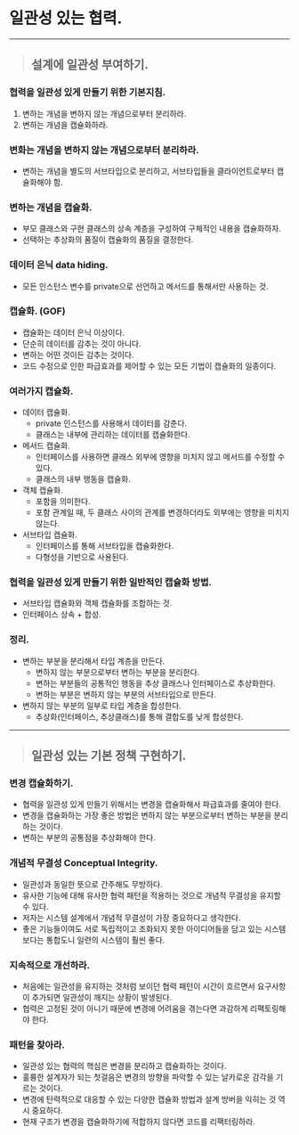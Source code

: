 
# 일관성 있는 협력.

--------------------------------------------------------------------------------------------------------------

> ## 설계에 일관성 부여하기.

### 협력을 일관성 있게 만들기 위한 기본지침.
1. 변하는 개념을 변하지 않는 개념으로부터 분리하라.
2. 변하는 개념을 캡슐화하라.

### 변화는 개념을 변하지 않는 개념으로부터 분리하라.
- 변하는 개념을 별도의 서브타입으로 분리하고, 서브타입들을 클라이언트로부터 캡슐화해야 함.

### 변하는 개념을 캡슐화.
- 부모 클래스와 구현 클래스의 상속 계층을 구성하여 구체적인 내용을 캡슐화하자.
- 선택하는 추상화의 품질이 캡슐화의 품질을 결정한다.

### 데이터 은닉 data hiding.
- 모든 인스턴스 변수를 private으로 선언하고 메서드를 통해서만 사용하는 것.

### 캡슐화. (GOF)
- 캡슐화는 데이터 은닉 이상이다.
- 단순히 데이터를 감추는 것이 아니다.
- 변하는 어떤 것이든 감추는 것이다.
- 코드 수정으로 인한 파급효과를 제어할 수 있는 모든 기법이 캡슐화의 일종이다.

### 여러가지 캡슐화.
- 데이터 캡슐화.
  - private 인스턴스를 사용해서 데이터를 감춘다.
  - 클래스는 내부에 관리하는 데이터를 캡슐화한다.
- 메서드 캡슐화.
  - 인터페이스를 사용하면 클래스 외부에 영향을 미치지 않고 메서드를 수정할 수 있다. 
  - 클래스의 내부 행동을 캡슐화.
- 객체 캡슐화.
  - 포함을 의미한다.
  - 포함 관계일 때, 두 클래스 사이의 관계를 변경하더라도 외부에는 영향을 미치지 않는다.
- 서브타입 캡슐화.
  - 인터페이스를 통해 서브타입을 캡슐화한다.
  - 다형성을 기반으로 사용된다.

### 협력을 일관성 있게 만들기 위한 일반적인 캡슐화 방법.
- 서브타입 캡슐화와 객체 캡슐화를 조합하는 것.
- 인터페이스 상속 + 합성.

### 정리.
- 변하는 부분을 분리해서 타입 계층을 만든다.
  - 변하지 않는 부분으로부터 변하는 부분을 분리한다.
  - 변하는 부분들의 공통적인 행동을 추상 클래스나 인터페이스로 추상화한다.
  - 변하는 부분은 변하지 않는 부분의 서브타입으로 만든다.
- 변하지 않는 부분의 일부로 타입 계층을 합성한다.
  - 추상화(인터페이스, 추상클래스)를 통해 결합도를 낮게 합성한다.

--------------------------------------------------------------------------------------------------------------

> ## 일관성 있는 기본 정책 구현하기.

### 변경 캡슐화하기.
- 협력을 일관성 있게 만들기 위해서는 변경을 캡슐화해서 파급효과를 줄여야 한다.
- 변경을 캡슐화하는 가장 좋은 방법은 변하지 않는 부분으로부터 변하는 부분을 분리하는 것이다.
- 변하는 부분의 공통점을 추상화해야 한다.

### 개념적 무결성 Conceptual Integrity.
- 일관성과 동일한 뜻으로 간주해도 무방하다.
- 유사한 기능에 대해 유사한 협력 패턴을 적용하는 것으로 개념적 무결성을 유지할 수 있다.
- 저자는 시스템 설계에서 개념적 무결성이 가장 중요하다고 생각한다.
- 좋은 기능들이여도 서로 독립적이고 조화되지 못한 아이디어들을 담고 있는 시스템보다는 통합도니 일련의 시스템이 훨씬 좋다.

### 지속적으로 개선하라.
- 처음에는 일관성을 유지하는 것처럼 보이던 협력 패턴이 시간이 흐르면서 요구사항이 추가되면 일관성이 깨지는 상황이 발생된다.
- 협력은 고정된 것이 아니기 때문에 변경에 어려움을 겪는다면 과감하게 리팩토링해야 한다.

### 패턴을 찾아라.
- 일관성 있는 협력의 핵심은 변경을 분리하고 캡슐화하는 것이다.
- 훌륭한 설계자가 되는 첫걸음은 변경의 방향을 파악할 수 있는 날카로운 감각을 기르는 것이다.
- 변경에 탄력적으로 대응할 수 있는 다양한 캡슐화 방법과 설계 방버을 익히는 것 역시 중요하다.
- 현재 구조가 변경을 캡슐화하기에 적합하지 않다면 코드를 리팩터링하라.



















